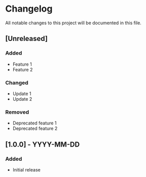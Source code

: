 # Changelog

All notable changes to this project will be documented in this file.

## [Unreleased]

### Added

- Feature 1
- Feature 2

### Changed

- Update 1
- Update 2

### Removed

- Deprecated feature 1
- Deprecated feature 2

## [1.0.0] - YYYY-MM-DD

### Added

- Initial release
